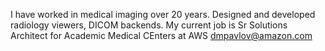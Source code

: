 I have worked in medical imaging over 20 years. Designed and developed radiology viewers, DICOM backends. 
My current job is Sr Solutions Architect for Academic Medical CEnters at AWS dmpavlov@amazon.com

